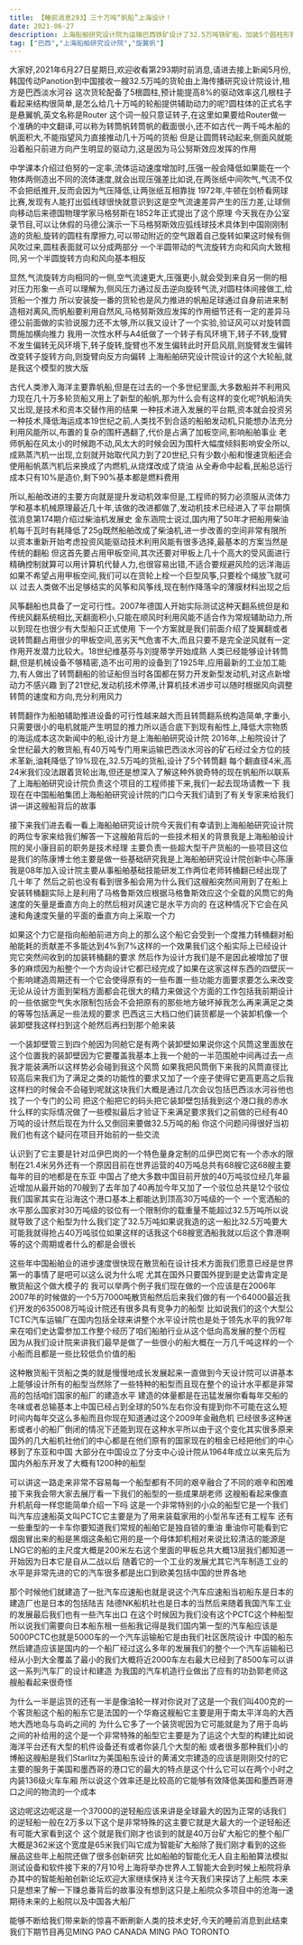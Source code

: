 ```yaml
---
title: 【睡前消息293】三十万吨“帆船”上海设计！
date: 2021-06-27
description: 上海船舶研究设计院为运输巴西铁矿设计了32.5万吨铁矿船，加装5个圆柱形转筒帆。
tag: ["巴西","上海船舶研究设计院","旋翼帆"]
---
```


大家好,2021年6月27日星期日,欢迎收看第293期时前消息,请进去接上新闻5月份,韩国传动Panotion到中国接收一艘32.5万吨的货轮由上海传播研究设计院设计,租方是巴西淡水河谷
这次货轮配备了5根圆柱,预计能提高8%的驱动效率这几根柱子看起来结构很简单,是怎么给几十万吨的轮船提供辅助动力的呢?圆柱体的正式名字是悬翼帆,英文名称是Router
这个词一般只意证转子,在这里如果要给Router做一个准确的中文翻译,可以称为转筒帆转筒帆的截面很小,还不如古代一两千吨木船的帆面积大,不能指望风力直接推动几十万吨的货船
但是让圆筒转动起来,侧面风就能沿着船只前进方向产生明显的驱动力,这是因为马公努斯效应发挥的作用

中学课本介绍过伯努的一定率,流体运动速度增加时,压强一般会降低如果能在一个物体两侧造出不同的流体速度,就会出现压强差比如说,在两张纸中间吹气,气流不仅不会把纸推开,反而会因为气压降低,让两张纸互相靠拢
1972年,牛顿在剑桥看网球比赛,发现有人能打出弧线球很快就意识到这是空气流速差异产生的压力差,让球侧向移动后来德国物理学家马格努斯在1852年正式提出了这个原理
今天我在办公室录节目,可以让休假的马德公演示一下马格努斯效应弧线球技术具体到中国刚刚制造的货船,旋转的圆柱有摩擦力,可以带动附近的空气跟着自己旋转如果这时候有侧风吹过来,圆柱表面就可以分成两部分
一个半圆带动的气流旋转方向和风向大致相同,另一个半圆旋转方向和风向基本相反

显然,气流旋转方向相同的一侧,空气流速更大,压强更小,就会受到来自另一侧的相对压力形象一点可以理解为,侧风压力通过反击逆向旋转气流,对圆柱体间接做工,给货船一个推力
所以安装旋一番的货轮也是风力推进的帆船足球通过自身前进来制造相对离风,而帆船要利用自然风,马格努斯效应发挥的作用细节还有一定的差异马德公前面做的实验说服力还不太够,所以我又设计了一个实验,验证风可以对旋转圆筒施加横向推力
我用一次性水杯与A4纸做了一个转子有风环境下,转子不转,旋臂不发生偏转无风环境下,转子旋转,旋臂也不发生偏转此时开启风扇,则旋臂发生偏转改变转子旋转方向,则旋臂向反方向偏转
上海船舶研究设计院设计的这个大轮船,就是我这个模型的放大版

古代人类渗入海洋主要靠帆船,但是在过去的一个多世纪里面,大多数船并不利用风力现在几十万多轮货船又用上了新型的船帆,那为什么会有这样的变化呢?帆船消失又出现,是技术和资本交替作用的结果
一种技术进入发展的平台期,资本就会投资另一种技术,降低海运成本19世纪之前,人类找不到合适的船舶发动机,只能想办法充分利用风能所以,布置的复杂的围杆遇翻了,代价是占满了加板空间,影响船舶事业
老师帆船在风太小的时候跑不动,风太大的时候会因为围杆大幅度倾斜影响安全所以,成熟蒸汽机一出现,立刻就开始取代风力到了20世纪,只有少数小船和慢速货船还会使用船帆蒸汽机后来换成了内燃机,从烧煤改成了烧油
从全寿命中起看,民船总运行成本只有10%是造价,剩下90%基本都是燃料费用

所以,船舶改进的主要方向就是提升发动机效率但是,工程师的努力必须服从流体力学和基本机械原理最近几十年,该做的改进都做了,发动机技术已经进入了平台期慎弦消息第174期介绍过柴油机发展史
金东涵院士说过,国内用了50年才把船用柴油机每千瓦时有耗降低了25g既然船舶改成了柴油机,进一步改善的空间非常有限所以资本重新开始考虑投资风能驱动技术利用风能有很多选择,最基本的方案当然是传统的翻船
但这首先要占用甲板空间,其次还要对甲板上几十个高大的受风面进行精确控制就算可以用计算机代替人力,也很容易出错,不适合要规避风险的远洋海运如果不希望占用甲板空间,我们可以在货轮上栓一个巨型风筝,只要栓个绳放飞就可以
过去人类做不出足够结实的风筝和风筝线,现在制作降落伞的薄膜材料出现之后

风筝翻船也具备了一定可行性。2007年德国人开始实际测试这种天翻系统但是和传统风翻系统相比,天翻面积小,只能在顺风时利用风能不适合作为常规辅助动力,所以到现在也很少有大型船只正式使用
下一个方案就是我们前面介绍了旋翼翻或者说转筒翻占用很少的甲板空间,恶劣天气危害不大,而且只要不是完全逆风就有一定作用开发潜力比较大。18世纪维基芬与刘提蒂学开始成熟
人类已经能够设计转筒翻,但是机械设备不够精密,造不出可用的设备到了1925年,应用最新的工业加工能力,有人做出了转筒翻船的验证船但当时各国都在努力开发新型发动机,对这点新增动力不感兴趣
到了21世纪,发动机技术停滞,计算机技术进步可以随时根据风向调整转筒的速度和方向,充分利用风力

转筒翻作为船舶辅助推进设备的可行性越来越大而且转筒翻系统构造简单,字重小,只需要很小的电机就能产生明显的推力所以适合底下到现有船性上,降低大宗物质的海运成本这次新闻中的船,设计方是上海船舶研究设计院
2016年,上船院设计了全世纪最大的散货船,有40万吨专门用来运输巴西淡水河谷的矿石经过全方位的技术革新,油耗降低了19%现在,32.5万吨的货船,设计了5个转筒翻
每个翻直径4米,高24米我们没法跟着货轮出海,但还是想深入了解这种外貌奇特的现在帆船所以联系了上海船舶研究设计院负责这个项目的工程师接下来,我们一起去现场请教一下
我现在在中国船舶集团上海船舶研究设计院的门口今天我们请到了有关专家来给我们讲一讲这艘船背后的故事

接下来我们进去看一看上海船舶研究设计院今天我们有幸请到上海船舶研究设计院的两位专家来给我们解答一下这艘舶背后的一些技术相关的背景我是上海船舶设计院的吴小康目前的职务是技术经理
主要负责一些超大型干产货船的一些项目这位是我们的陈康博士他主要是做一些基础研究我是上海船舶研究设计院创新中心陈康我是08年加入设计院主要从事船舶基础技能研发工作两位老师转桶翻已经出现了几十年了
然后之前也没有看到很多船会用为什么我们这艘船突然间用到了在船上安装转桶翻实际上是利用了马格鲁斯效应根据马格鲁斯效应这个全载的风筒它的角速度的矢量是垂直方向上的然后相对风速它是水平方向的
在这种情况下它会在风速和角速度矢量的平面的垂直方向上采取一个力

如果这个力它是指向船舶前进方向上的那么这个船它会受到一个度推力转桶翻对船舶能耗的贡献差不多能达到4%到7%这样的一个效果我们这个船实际上已经设计完它突然间收到的加装转桶翻的要求
然后作为设计方我们是不是因此被增加了很多的麻烦因为船整个一个方向设计它都已经完成了如果在这家这样东西的四壁灰一个影响建造周期还有一个它会使得原有的一些布置一些功能方面要求要怎么来改变
无论从设计方面到架档方面都会花很大的精力来做这个方面的工作包括我前期设计的一些依据空气失水限制包括会不会把原有的那些地方破坏掉我怎么再来满足之类的等等包括满足一些法规的要求
巴西这三大档口他们装货都是一个装卸机像一个装卸壁我这样扫到这个舱然后再扫到那个舱来装

一个装卸壁管三到四个舱因为同舱它是有两个装卸壁如果说你这个风筒这里面放在这个位置我的装卸壁因为它要覆盖我基本上我一个舱的一半范围舱中间再过去一点我才能装满所以这样势必会碰到我这个风筒
如果我把风筒倒下来我的风筒直径比较高后来我们为了满足之类的功能性的要求又加了一个座子使得它更高更高之后我这样扫的时候会不会碰到呢就这块我们大概是通过几次会议包括巴西淡水河谷他也找了一个专门的公司
把这个船把它的码头把它装卸壁包括我到这个港口我的赤水什么样的实际情况做了一些模拟最后才验证下来满足要求我们之前做的已经有40万吨的设计然后现在为什么又倒回来要做32.5万吨的船
你这个问题问得很好当初我们也有这个疑问在项目开始前的一些交流

认识到了它主要是针对瓜伊巴岗的一个特色量身定制的瓜伊巴岗它有一个赤水的限制在21.4米另外还有一个原因目前在世界运营的40万吨总共有68艘它这68艘主要每年的目的地都是在东亚
中国占了绝大多数中国目前开放的40万吨驳位经几年最近增加从最开始的70艘到了去年加了40再加今年又加了一个驳位总共是12个驳位我们国家其实在沿海这个港口基本上都能达到顶高30万吨级的一个
一个宽洒船的水平那么国家对30万吨级的驳位有一个限制你的载重量不能超过32.5万吨所以说就导致了这个船型为什么我们定了32.5万吨如果说我造的这一船比32.5万吨要大
可能我就得抢占40万吨驳位如果这样的话我这个68艘宽洒船我就以后这个靠港啊等的这个周期或者什么的都是会很长

这些年中国船舶业的进步速度很快现在散货船在设计技术方面我们愿意已经是世界第一的事情了是吧可以这么说为什么呢 尤其在国外只要国外提到是史达雷肯定是散货船这个做大模子的
我可以举两个例子我们现在做的一个应该是在2006年2007年的时候做的一个5万7000吨散货船然后后来我们做的有一个64000最近我们开发的635008万吨设计院还有很多具有竞争力的船型
比如说我们的这个大型公TCTC汽车运输厂在国内包括全球来讲整个水平设计院也是处于领先水平的我97年来在咱们史达雷参加工作整个经历了咱们船舶行业从这个低向高发展的整个历程
因为从我们设计院来讲我们最早是做了一些很小的船大概在一万几千吨这样的一个小船而且都是一些比较低负价值的船

这种散货船干货船之类的就是慢慢地成长发展起来一直做到今天设计院可以讲基本上能够设计所有的船型当然除了一些特种的船型而且现在整个的设计水平都是非常高的包括咱们国家的船厂的建造水平
建造的体量都是在迅猛发展你看每年交船的冬味或者总输基本上中国已经占到全球的50%左右你没有提到你不可能在这么短时间内每年交这么多船而且你现在知道通过这个2009年金融危机
已经很多这种迷影或者小的船厂倒闭的情况下还能到现在这种水平所以由于这个变化其实很多原来国外的几大船机社他们的中心都是在他们原有的国家现在的租金已经把他们的中心移到了东亚和中国
大部分在中国设立了分支中心设计院从1964年成立以来先后为国内外船东开发了大概有1200种的船型

可以讲这一路走来非常不容易每一个船型都有不同的艰辛融合了不同的艰辛和困难接下来我会带大家去展厅看一下我们的船型的一些成果胡老师 这艘船看起来像直升机航母一样您能简单介绍一下吗
这是一个非常特别的小众的船型它是一个我们叫汽车应速船英文叫PCTC它主要是为了用来装载家用的小型吊车还有工程车 还有一些重型的一卡车你要知道我们常规的船舶它是独自锁的重油
重油你可能看到它烟囱冒出来的船是黑烟这条船它用的是一个母体卸机相对来说比较清洁的能源是LNG它的船的主尺度大概是200米左右这个里面的甲板总共大概13层我们都知道一开始因为日本它是自从二战以后
随着它的一个工业的发展尤其它汽车制造工业的水平是非常先进的它的汽车很多都是出口到欧美包括中国的世界各地

那个时候他们就建造了一批汽车应速船也就是说这个汽车应速船当初船东是日本的建造厂也是日本的包括陆吉 陆德NK船机社也是日本的当然后来随着我国汽车工业的发展最后我们也有一些汽车出口
在这个时候因为我们没有这个PCTC这个种船型所以说我们需要向日本船东租一些船我记得是我们国内第一型的汽车船应该是5000PCTC也就是5000车的一个汽车运输船它是由我们社区医院设计
中国的船东然后建造应该是国内的一个船厂经过这么多年的发展我们的整个一个汽车运输船已经从小到大全覆盖了最小的我们大概将近2000车左右最大已经到了8500车可以讲这一系列汽车厂的设计和建造
为我国的汽车机造行业做出了应有的功劲郭老师这艘船看起来很奇怪

为什么一半是运货的还有一半是像油轮一样对你说对了这是一个我们叫400克的一个客货船这个船的船东它是法国的一个华裔这艘船它主要是用于南太平洋岛的大西地大西地岛与岛屿之间的
为什么它多了一个装货呢因为它可能就是为了用于岛屿之间的补给用的这个是一个非常特殊的船型它主要是为了运这个大型的构建比如说海洋平台还有大型的机件设备还有或者你装几个大型的船
或者很多那种我们小的博船这艘船是我们Starlitz为美国船东设计的黄浦文宗建造的应该是刚刚交付的它主要的服务于美国和墨西哥的港口它的最大的特点是这个什么它可以在两个小时之内装136级火车车厢
所以说这个效率还是比较高的它能够有效降低美国和墨西哥港口之间的物流的一个成本

这边呢这边呢这是一个37000的逆轻船应该来讲是全球最大的因为正常的话我们的逆轻船一般在2万多以下这个是非常特殊的这主要它就是大最大的一个逆轻船还有可能大家看到这个
这个就是我们刚才也谈到的就是40万台矿大船它的整个船厂大概是362米这个宽度是65米我们叫它成为智能矿大船除了我们刚才看到的这些展品这些年上船院还做了很多创新研究
比如船舶的智能化无人自主船舶算法模拟测试设备和软件接下来的7月10号上海将举办世界人工智能大会到时候上船院将承办其中的智能船舶创新论坛欢迎大家继续保持关注今天我们来探访了上船院
本来只是想来了解一下赚总番背后的故事没有想到这只是上船院众多项目中的沧海一速期待未来的上船院以及中国各大船厂

能够不断给我们带来新的惊喜不断刷新人类的技术史好,今天的睡前消息到此结束我们下期节目再见MING PAO CANADA MING PAO TORONTO
